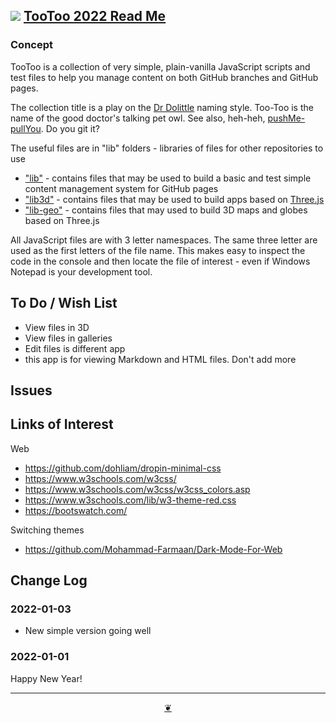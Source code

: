 ## [![](https://pushme-pullyou.github.io/tootoo-2022/assets/icons/mark-github.svg)](https://github.com/pushme-pullyou/tootoo-2022/) [TooToo 2022 Read Me](https://pushme-pullyou.github.io/tootoo-2022/#README.md)

### Concept

TooToo is a collection of very simple, plain-vanilla JavaScript scripts and test files to help you manage content on both GitHub branches and GitHub pages.

The collection title is a play on the [Dr Dolittle](https://en.wikipedia.org/wiki/Doctor_Dolittle) naming style. Too-Too is the name of the good doctor's talking pet owl. See also, heh-heh, [pushMe-pullYou](https://pushme-pullyou.github.io). Do you git it?

The useful files are in "lib" folders - libraries of files for other repositories to use

* ["lib"](https://pushme-pullyou.github.io/tootoo-2022/#lib/README.md) - contains files that may be used to build a basic and test simple content management system for GitHub pages
* ["lib3d"](https://pushme-pullyou.github.io/tootoo-2022/#lib3d/README.md) - contains files that may be used to build apps based on [Three.js](https://threejs.org)
* ["lib-geo"](https://pushme-pullyou.github.io/tootoo-2022/#lib-geo/README.md) - contains files that may used to build 3D maps and globes based on Three.js

All JavaScript files are with 3 letter namespaces. The same three letter are used as the first letters of the file name. This makes easy to inspect the code in the console and then locate the file of interest - even if Windows Notepad is your development tool.

## To Do / Wish List

* View files in 3D
* View files in galleries
* Edit files is different app
* this app is for viewing Markdown and HTML files. Don't add more

## Issues

## Links of Interest

Web

* https://github.com/dohliam/dropin-minimal-css
* https://www.w3schools.com/w3css/
* https://www.w3schools.com/w3css/w3css_colors.asp
* https://www.w3schools.com/lib/w3-theme-red.css
* https://bootswatch.com/

Switching themes

* https://github.com/Mohammad-Farmaan/Dark-Mode-For-Web

## Change Log

### 2022-01-03

* New simple version going well

### 2022-01-01

Happy New Year!


***

<center title="Hello! Click me to go up to the top" ><a class=aDingbat href=javascript:window.main.scrollTo(0,0);> ❦ </a></center>
